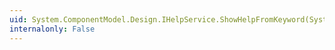 ```yaml
---
uid: System.ComponentModel.Design.IHelpService.ShowHelpFromKeyword(System.String)
internalonly: False
---
```

